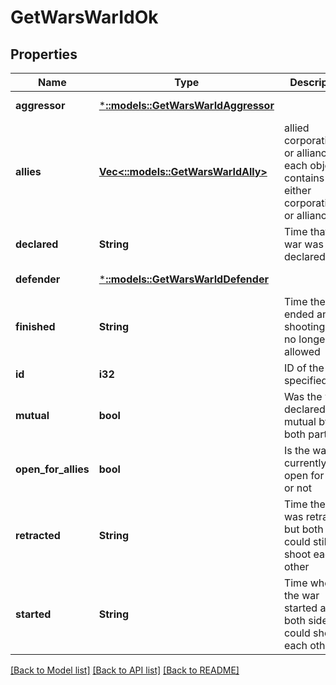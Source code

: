 # GetWarsWarIdOk

## Properties
Name | Type | Description | Notes
------------ | ------------- | ------------- | -------------
**aggressor** | [***::models::GetWarsWarIdAggressor**](get_wars_war_id_aggressor.md) |  | [default to null]
**allies** | [**Vec<::models::GetWarsWarIdAlly>**](get_wars_war_id_ally.md) | allied corporations or alliances, each object contains either corporation_id or alliance_id | [optional] [default to null]
**declared** | **String** | Time that the war was declared | [default to null]
**defender** | [***::models::GetWarsWarIdDefender**](get_wars_war_id_defender.md) |  | [default to null]
**finished** | **String** | Time the war ended and shooting was no longer allowed | [optional] [default to null]
**id** | **i32** | ID of the specified war | [default to null]
**mutual** | **bool** | Was the war declared mutual by both parties | [default to null]
**open_for_allies** | **bool** | Is the war currently open for allies or not | [default to null]
**retracted** | **String** | Time the war was retracted but both sides could still shoot each other | [optional] [default to null]
**started** | **String** | Time when the war started and both sides could shoot each other | [optional] [default to null]

[[Back to Model list]](../README.md#documentation-for-models) [[Back to API list]](../README.md#documentation-for-api-endpoints) [[Back to README]](../README.md)



